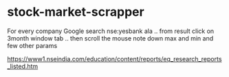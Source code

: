 # stock-market-scrapper
For every company Google search nse:yesbank ala .. from result click on 3month window tab .. then scroll the mouse note down max and min and few other params

https://www1.nseindia.com/education/content/reports/eq_research_reports_listed.htm

